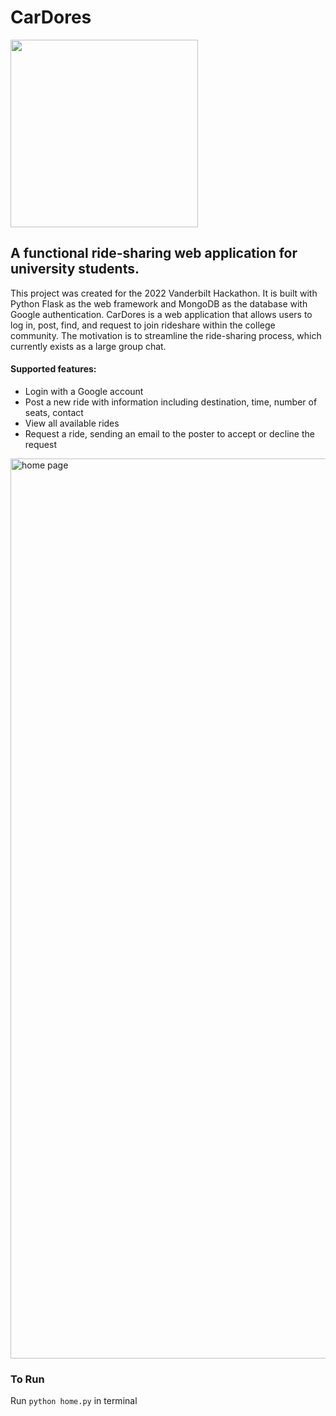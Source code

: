 # CarDores

<img width="300" src="https://github.com/lisaliuu/CarDores/assets/82255401/14aef7d9-89e9-48a2-9098-ea09316ea359">

## A functional ride-sharing web application for university students.

This project was created for the 2022 Vanderbilt Hackathon. It is built with Python Flask as the web framework and MongoDB as the database with Google authentication. CarDores is a web application that allows users to log in, post, find, and request to join rideshare within the college community. The motivation is to streamline the ride-sharing process, which currently exists as a large group chat.

#### Supported features:

- Login with a Google account
- Post a new ride with information including destination, time, number of seats, contact
- View all available rides
- Request a ride, sending an email to the poster to accept or decline the request
<img width="1440" alt="home page" src="https://github.com/lisaliuu/CarDores/assets/82255401/8fac5925-aec1-48db-bd0b-78500ae1048d">

### To Run

Run `python home.py` in terminal
